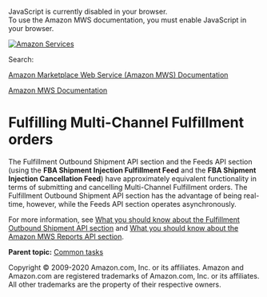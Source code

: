 <div id="MWSDX_noscript">

JavaScript is currently disabled in your browser.  
To use the Amazon MWS documentation, you must enable JavaScript in your
browser.

</div>

<div id="MWSDX_divtop">

[![Amazon
Services](https://images-na.ssl-images-amazon.com/images/G/08/mwsportal/fr_FR/amazonservices.gif "Amazon Services")](http://services.amazon.fr)

<div id="MWSDX_search">

<span id="MWSDX_searchlbl">Search:</span>

</div>

  
<span id="MWSDX_titlebar">[Amazon Marketplace Web Service (Amazon MWS)
Documentation](https://developer.amazonservices.fr/gp/mws/docs.html)</span>

</div>

<div id="MWSDX_divbottom">

<div id="MWSDX_divleft">

<div id="MWSDX_toc">

</div>

</div>

<div id="MWSDX_divright">

<div id="MWSDX_content">

<span id="MWSDX_breadcrumbs">[Amazon MWS
Documentation](https://developer.amazonservices.fr/gp/mws/docs.html)</span>

# Fulfilling <span class="ph">Multi-Channel Fulfillment</span> orders

<div class="body conbody">

The <span class="ph">Fulfillment Outbound Shipment API section</span>
and the <span class="ph">Feeds API section</span> (using the **FBA
Shipment Injection Fulfillment Feed** and the **FBA Shipment Injection
Cancellation Feed**) have approximately equivalent functionality in
terms of submitting and cancelling <span class="ph">Multi-Channel
Fulfillment</span> orders. The <span class="ph">Fulfillment Outbound
Shipment API section</span> has the advantage of being real-time,
however, while the <span class="ph">Feeds API section</span> operates
asynchronously.

For more information, see
<a href="../fba_outbound/FBAOutbound_Overview.md" class="xref">What you should know about the Fulfillment Outbound Shipment API section</a>
and
<a href="../reports/Reports_Overview.md" class="xref">What you should know about the Amazon MWS Reports API section</a>.

</div>

<div class="related-links">

<div class="familylinks">

<div class="parentlink">

**Parent topic:**
<a href="../fba_guide/FBAGuide_CommonTasks.md" class="link">Common tasks</a>

</div>

</div>

</div>

<div id="MWSDX_footer">

Copyright © 2009-2020 Amazon.com, Inc. or its affiliates. Amazon and
Amazon.com are registered trademarks of Amazon.com, Inc. or its
affiliates. All other trademarks are the property of their respective
owners.

</div>

</div>

</div>

<div style="clear: both;">

</div>

</div>

